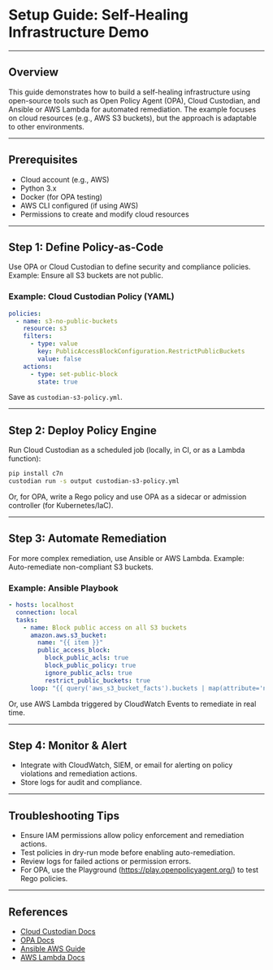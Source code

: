 # Setup Guide: Self-Healing Infrastructure Demo

---

## Overview
This guide demonstrates how to build a self-healing infrastructure using open-source tools such as Open Policy Agent (OPA), Cloud Custodian, and Ansible or AWS Lambda for automated remediation. The example focuses on cloud resources (e.g., AWS S3 buckets), but the approach is adaptable to other environments.

---

## Prerequisites
- Cloud account (e.g., AWS)
- Python 3.x
- Docker (for OPA testing)
- AWS CLI configured (if using AWS)
- Permissions to create and modify cloud resources

---

## Step 1: Define Policy-as-Code
Use OPA or Cloud Custodian to define security and compliance policies. Example: Ensure all S3 buckets are not public.

### Example: Cloud Custodian Policy (YAML)
```yaml
policies:
  - name: s3-no-public-buckets
    resource: s3
    filters:
      - type: value
        key: PublicAccessBlockConfiguration.RestrictPublicBuckets
        value: false
    actions:
      - type: set-public-block
        state: true
```
Save as `custodian-s3-policy.yml`.

---

## Step 2: Deploy Policy Engine
Run Cloud Custodian as a scheduled job (locally, in CI, or as a Lambda function):

```bash
pip install c7n
custodian run -s output custodian-s3-policy.yml
```

Or, for OPA, write a Rego policy and use OPA as a sidecar or admission controller (for Kubernetes/IaC).

---

## Step 3: Automate Remediation
For more complex remediation, use Ansible or AWS Lambda. Example: Auto-remediate non-compliant S3 buckets.

### Example: Ansible Playbook
```yaml
- hosts: localhost
  connection: local
  tasks:
    - name: Block public access on all S3 buckets
      amazon.aws.s3_bucket:
        name: "{{ item }}"
        public_access_block:
          block_public_acls: true
          block_public_policy: true
          ignore_public_acls: true
          restrict_public_buckets: true
      loop: "{{ query('aws_s3_bucket_facts').buckets | map(attribute='name') | list }}"
```

Or, use AWS Lambda triggered by CloudWatch Events to remediate in real time.

---

## Step 4: Monitor & Alert
- Integrate with CloudWatch, SIEM, or email for alerting on policy violations and remediation actions.
- Store logs for audit and compliance.

---

## Troubleshooting Tips
- Ensure IAM permissions allow policy enforcement and remediation actions.
- Test policies in dry-run mode before enabling auto-remediation.
- Review logs for failed actions or permission errors.
- For OPA, use the Playground (https://play.openpolicyagent.org/) to test Rego policies.

---

## References
- [Cloud Custodian Docs](https://cloudcustodian.io/docs/)
- [OPA Docs](https://www.openpolicyagent.org/docs/)
- [Ansible AWS Guide](https://docs.ansible.com/ansible/latest/scenario_guides/guide_aws.html)
- [AWS Lambda Docs](https://docs.aws.amazon.com/lambda/latest/dg/welcome.html) 